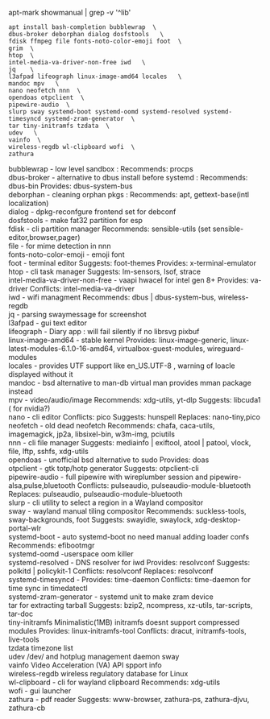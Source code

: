 
apt-mark showmanual | grep -v '^lib'

```
apt install bash-completion bubblewrap  \ 
dbus-broker deborphan dialog dosfstools   \
fdisk ffmpeg file fonts-noto-color-emoji foot  \
grim  \
htop  \
intel-media-va-driver-non-free iwd   \
jq    \
l3afpad lifeograph linux-image-amd64 locales   \
mandoc mpv   \
nano neofetch nnn  \
opendoas otpclient  \
pipewire-audio  \
slurp sway systemd-boot systemd-oomd systemd-resolved systemd-timesyncd systemd-zram-generator  \
tar tiny-initramfs tzdata  \
udev   \
vainfo  \
wireless-regdb wl-clipboard wofi  \
zathura  
```

bubblewrap - low level  sandbox  : Recommends: procps  
dbus-broker - alternative to dbus install before systemd  :  Recommends: dbus-bin Provides: dbus-system-bus   
deborphan - cleaning orphan pkgs : Recommends: apt, gettext-base(intl localization)  
dialog  - dpkg-reconfgure frontend set for debconf  
dosfstools - make fat32 partition for esp  
fdisk - cli partition manager Recommends: sensible-utils (set sensible-editor,browser,pager)  
file - for mime detection in nnn  
fonts-noto-color-emoji - emoji font  
foot - terminal editor Suggests: foot-themes Provides: x-terminal-emulator    
htop - cli task manager Suggests: lm-sensors, lsof, strace  
intel-media-va-driver-non-free - vaapi hwacel for intel gen 8+   Provides: va-driver  Conflicts: intel-media-va-driver  
iwd - wifi managment Recommends: dbus | dbus-system-bus, wireless-regdb  
jq - parsing swaymessage for screenshot   
l3afpad - gui text editor   
lifeograph  - Diary app : will fail silently if no librsvg pixbuf  
linux-image-amd64 - stable kernel   Provides: linux-image-generic, linux-latest-modules-6.1.0-16-amd64, virtualbox-guest-modules, wireguard-modules   
locales - provides UTF support like en_US.UTF-8 , warning  of loacle displayed without it   
mandoc - bsd alternative to man-db virtual man  provides mman package instead  
mpv - video/audio/image Recommends: xdg-utils, yt-dlp  Suggests: libcuda1 ( for nvidia?)  
nano - cli editor Conflicts: pico Suggests: hunspell Replaces: nano-tiny,pico   
neofetch - old dead neofetch Recommends: chafa, caca-utils, imagemagick, jp2a, libsixel-bin, w3m-img, pciutils   
nnn - cli file manager  Suggests: mediainfo | exiftool, atool | patool, vlock, file, lftp, sshfs, xdg-utils  
opendoas - unofficial bsd alternative to sudo  Provides: doas  
otpclient - gtk totp/hotp generator  Suggests: otpclient-cli   
pipewire-audio - full pipewire with wireplumber session and pipewire-alsa,pulse,bluetooth  Conflicts: pulseaudio, pulseaudio-module-bluetooth Replaces: pulseaudio, pulseaudio-module-bluetooth  
slurp -  cli utility to select a region in a Wayland compositor  
sway - wayland manual tiling compositor Recommends: suckless-tools, sway-backgrounds, foot  Suggests: swayidle, swaylock, xdg-desktop-portal-wlr  
systemd-boot - auto systemd-boot no need manual adding loader confs Recommends: efibootmgr    
systemd-oomd -userspace  oom killer   
systemd-resolved - DNS resolver for iwd Provides: resolvconf Suggests: polkitd | policykit-1 Conflicts: resolvconf Replaces: resolvconf  
systemd-timesyncd - Provides: time-daemon Conflicts: time-daemon for time sync in timedatectl  
systemd-zram-generator - systemd unit to make zram device  
tar for extracting tarball Suggests: bzip2, ncompress, xz-utils, tar-scripts, tar-doc  
tiny-initramfs Minimalistic(1MB) initramfs doesnt support compressed modules  Provides: linux-initramfs-tool  Conflicts: dracut, initramfs-tools, live-tools  
tzdata timezone list  
udev /dev/ and hotplug management daemon sway   
vainfo Video Acceleration (VA) API spport info  
wireless-regdb  wireless regulatory database for Linux  
wl-clipboard - cli for wayland clipboard Recommends: xdg-utils  
wofi - gui launcher   
zathura - pdf reader Suggests: www-browser, zathura-ps, zathura-djvu, zathura-cb   

 
 







 









